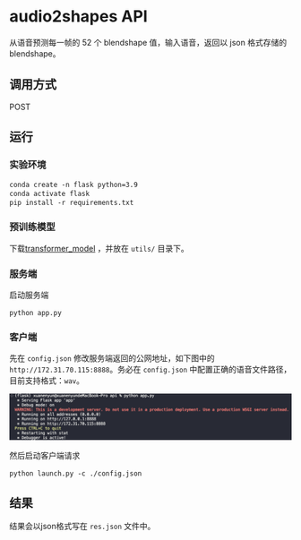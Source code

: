 # audio2shapes API

从语音预测每一帧的 52 个 blendshape 值，输入语音，返回以 json 格式存储的 blendshape。

## 调用方式

POST

## 运行

### 实验环境

```shell
conda create -n flask python=3.9
conda activate flask
pip install -r requirements.txt
```

### 预训练模型

下载[transformer_model](https://drive.google.com/file/d/1qXvvbSW_L9mG9K9Mh_HwvoD7y2lbaIPo/view?usp=drive_link) ，并放在 `utils/` 目录下。

### 服务端

启动服务端

```shell
python app.py
```

### 客户端

先在 `config.json` 修改服务端返回的公网地址，如下图中的 `http://172.31.70.115:8888`。务必在 `config.json` 中配置正确的语音文件路径，目前支持格式：`wav`。

![截屏2023-12-13 16.58.35](https://github.com/Symbolzzz/audio2shapes/blob/main/static/images/2023-12-13%2016.58.35.png?raw=true)

然后启动客户端请求

```shell
python launch.py -c ./config.json
```

## 结果

结果会以json格式写在 `res.json` 文件中。
